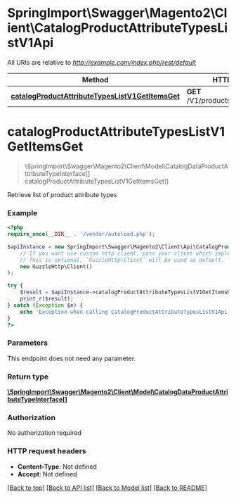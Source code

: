 # SpringImport\Swagger\Magento2\Client\CatalogProductAttributeTypesListV1Api

All URIs are relative to *http://example.com/index.php/rest/default*

Method | HTTP request | Description
------------- | ------------- | -------------
[**catalogProductAttributeTypesListV1GetItemsGet**](CatalogProductAttributeTypesListV1Api.md#catalogProductAttributeTypesListV1GetItemsGet) | **GET** /V1/products/attributes/types | 


# **catalogProductAttributeTypesListV1GetItemsGet**
> \SpringImport\Swagger\Magento2\Client\Model\CatalogDataProductAttributeTypeInterface[] catalogProductAttributeTypesListV1GetItemsGet()



Retrieve list of product attribute types

### Example
```php
<?php
require_once(__DIR__ . '/vendor/autoload.php');

$apiInstance = new SpringImport\Swagger\Magento2\Client\Api\CatalogProductAttributeTypesListV1Api(
    // If you want use custom http client, pass your client which implements `GuzzleHttp\ClientInterface`.
    // This is optional, `GuzzleHttp\Client` will be used as default.
    new GuzzleHttp\Client()
);

try {
    $result = $apiInstance->catalogProductAttributeTypesListV1GetItemsGet();
    print_r($result);
} catch (Exception $e) {
    echo 'Exception when calling CatalogProductAttributeTypesListV1Api->catalogProductAttributeTypesListV1GetItemsGet: ', $e->getMessage(), PHP_EOL;
}
?>
```

### Parameters
This endpoint does not need any parameter.

### Return type

[**\SpringImport\Swagger\Magento2\Client\Model\CatalogDataProductAttributeTypeInterface[]**](../Model/CatalogDataProductAttributeTypeInterface.md)

### Authorization

No authorization required

### HTTP request headers

 - **Content-Type**: Not defined
 - **Accept**: Not defined

[[Back to top]](#) [[Back to API list]](../../README.md#documentation-for-api-endpoints) [[Back to Model list]](../../README.md#documentation-for-models) [[Back to README]](../../README.md)

